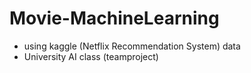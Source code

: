# Movie-MachineLearning
- using kaggle (Netflix Recommendation System) data 
- University AI class (teamproject)
